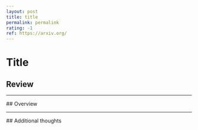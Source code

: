 ```yaml
---
layout: post
title: title
permalink: permalink
rating: -1
ref: https://arxiv.org/
---
```


# Title

## Review


<hr>
## Overview


<hr>
## Additional thoughts

